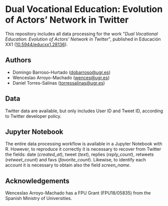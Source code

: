 # Dual Vocational Education: Evolution of Actors’ Network in Twitter
This repository includes all data processing for the work "*Dual Vocational Education: Evolution of Actors’ Network in Twitter*", published in Educación XX1 ([10.5944/educxx1.28136](https://doi.org/10.5944/educxx1.28136)).

## Authors
* Domingo Barroso-Hurtado (<dobarroso@ugr.es>)
* Wenceslao Arroyo-Machado (<wences@ugr.es>)
* Daniel Torres-Salinas (<torressalinas@ugr.es>)

## Data
Twitter data are available, but only includes User ID and Tweet ID, according to Twitter developer policy.

## Jupyter Notebook
The entire data processing workflow is available in a Jupyter Notebook with R. However, to reproduce it correctly it is necessary to recover from Twitter the fields: date (*created_at*), tweet (*text*), replies (*reply_count*), retweets (*retweet_count*) and favs (*favorite_count*). Likewise, to identify each account it is necessary to obtain also the field *screen_name*.

## Acknowledgements
Wenceslao Arroyo-Machado has a FPU Grant (FPU18/05835) from the Spanish Ministry of Universities.
